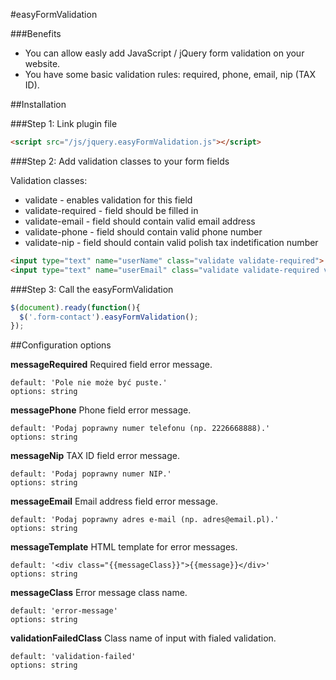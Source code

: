 #easyFormValidation


###Benefits
* You can allow easly add JavaScript / jQuery form validation on your website.
* You have some basic validation rules: required, phone, email, nip (TAX ID).


##Installation

###Step 1: Link plugin file

```html
<script src="/js/jquery.easyFormValidation.js"></script>
```

###Step 2: Add validation classes to your form fields

Validation classes:
* validate - enables validation for this field
* validate-required - field should be filled in
* validate-email - field should contain valid email address
* validate-phone - field should contain valid phone number
* validate-nip - field should contain valid polish tax indetification number

```html
<input type="text" name="userName" class="validate validate-required">
<input type="text" name="userEmail" class="validate validate-required validate-email">
```

###Step 3: Call the easyFormValidation


```javascript
$(document).ready(function(){
  $('.form-contact').easyFormValidation();
});
```



##Configuration options


**messageRequired**
Required field error message.
```
default: 'Pole nie może być puste.'
options: string
```

**messagePhone**
Phone field error message.
```
default: 'Podaj poprawny numer telefonu (np. 2226668888).'
options: string
```

**messageNip**
TAX ID field error message.
```
default: 'Podaj poprawny numer NIP.'
options: string
```

**messageEmail**
Email address field error message.
```
default: 'Podaj poprawny adres e-mail (np. adres@email.pl).'
options: string
```

**messageTemplate**
HTML template for error messages.
```
default: '<div class="{{messageClass}}">{{message}}</div>'
options: string
```

**messageClass**
Error message class name.
```
default: 'error-message'
options: string
```

**validationFailedClass**
Class name of input with fialed validation.
```
default: 'validation-failed'
options: string
```